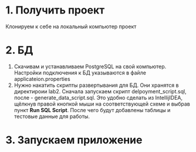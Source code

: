 # 1. Получить проект
Клонируем к себе на локальный компьютер проект

# 2. БД
1. Скачивам и устанавливаем PostgreSQL на свой компьютер.
Настройки подключения к БД указываются в файле applicateion.properties
2. Нужно накатить скрипты развертывания для БД. Они хранятся в директироии lab2. 
Сначала запускаем скрипт delpoyment_script.sql, после - generate_data_script.sql. 
Это удобно сделать из IntellijIDEA, щёлкнув правой кнопкой мыши на соответствующей схеме и выбрав пункт
**Run SQL Script**. После чего будут добавлены таблицы и тестовые данные для работы.

# 3. Запускаем приложение 
